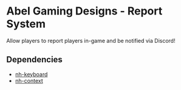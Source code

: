 # Abel Gaming Designs - Report System
Allow players to report players in-game and be notified via Discord!

## Dependencies
- [nh-keyboard](https://github.com/whooith/nh-keyboard)
- [nh-context](https://github.com/whooith/nh-context)
